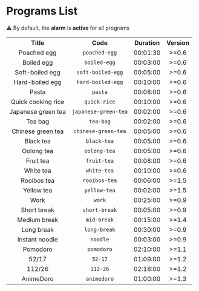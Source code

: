 # Programs List

⚠️ By default, the **alarm** is **active** for all programs

<table>
	<tr align="center">
		<th>Title</th>
		<th>Code</th>
		<th>Duration</th>
		<th>Version</th>
	</tr>
	<tr align="center">
		<td>Poached egg</td>
		<td><code>poached-egg</code></td>
		<td>00:01:30</td>
		<td>>=0.6</td>
	</tr>
	<tr align="center">
		<td>Boiled egg</td>
		<td><code>boiled-egg</code></td>
		<td>00:03:00</td>
		<td>>=0.6</td>
	</tr>
	<tr align="center">
		<td>Soft-boiled egg</td>
		<td><code>soft-boiled-egg</code></td>
		<td>00:05:00</td>
		<td>>=0.6</td>
	</tr>
	<tr align="center">
		<td>Hard-boiled egg</td>
		<td><code>hard-boiled-egg</code></td>
		<td>00:10:00</td>
		<td>>=0.6</td>
	</tr>
	<tr align="center">
		<td>Pasta</td>
		<td><code>pasta</code></td>
		<td>00:08:00</td>
		<td>>=0.6</td>
	</tr>
	<tr align="center">
		<td>Quick cooking rice</td>
		<td><code>quick-rice</code></td>
		<td>00:10:00</td>
		<td>>=0.6</td>
	</tr>
	<tr align="center">
		<td>Japanese green tea</td>
		<td><code>japanese-green-tea</code></td>
		<td>00:02:00</td>
		<td>>=0.6</td>
	</tr>
	<tr align="center">
		<td>Tea bag</td>
		<td><code>tea-bag</code></td>
		<td>00:02:00</td>
		<td>>=0.6</td>
	</tr>
	<tr align="center">
		<td>Chinese green tea</td>
		<td><code>chinese-green-tea</code></td>
		<td>00:05:00</td>
		<td>>=0.6</td>
	</tr>
	<tr align="center">
		<td>Black tea</td>
		<td><code>black-tea</code></td>
		<td>00:05:00</td>
		<td>>=0.6</td>
	</tr>
	<tr align="center">
		<td>Oolong tea</td>
		<td><code>oolong-tea</code></td>
		<td>00:05:00</td>
		<td>>=0.6</td>
	</tr>
	<tr align="center">
		<td>Fruit tea</td>
		<td><code>fruit-tea</code></td>
		<td>00:08:00</td>
		<td>>=0.6</td>
	</tr>
	<tr align="center">
		<td>White tea</td>
		<td><code>white-tea</code></td>
		<td>00:10:00</td>
		<td>>=0.6</td>
	</tr>
	<tr align="center">
		<td>Rooibos tea</td>
		<td><code>rooibos-tea</code></td>
		<td>00:06:00</td>
		<td>>=1.5</td>
	</tr>
	<tr align="center">
		<td>Yellow tea</td>
		<td><code>yellow-tea</code></td>
		<td>00:02:00</td>
		<td>>=1.5</td>
	</tr>
	<tr align="center">
		<td>Work</td>
		<td><code>work</code></td>
		<td>00:25:00</td>
		<td>>=0.9</td>
	</tr>
	<tr align="center">
		<td>Short break</td>
		<td><code>short-break</code></td>
		<td>00:05:00</td>
		<td>>=0.9</td>
	</tr>
	<tr align="center">
		<td>Medium break</td>
		<td><code>mid-break</code></td>
		<td>00:15:00</td>
		<td>>=1.4</td>
	</tr>
	<tr align="center">
		<td>Long break</td>
		<td><code>long-break</code></td>
		<td>00:30:00</td>
		<td>>=0.9</td>
	</tr>
	<tr align="center">
		<td>Instant noodle</td>
		<td><code>noodle</code></td>
		<td>00:03:00</td>
		<td>>=0.9</td>
	</tr>
	<tr align="center">
		<td>Pomodoro</td>
		<td><code>pomodoro</code></td>
		<td>02:10:00</td>
		<td>>=1.1</td>
	</tr>
	<tr align="center">
		<td>52/17</td>
		<td><code>52-17</code></td>
		<td>01:09:00</td>
		<td>>=1.2</td>
	</tr>
	<tr align="center">
		<td>112/26</td>
		<td><code>112-26</code></td>
		<td>02:18:00</td>
		<td>>=1.2</td>
	</tr>
	<tr align="center">
		<td>AnimeDoro</td>
		<td><code>animedoro</code></td>
		<td>01:00:00</td>
		<td>>=1.3</td>
	</tr>
</table>


